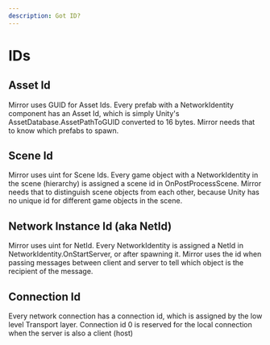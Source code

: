 ```yaml
---
description: Got ID?
---
```


# IDs

## Asset Id <a href="#asset-id" id="asset-id"></a>

Mirror uses GUID for Asset Ids. Every prefab with a NetworkIdentity component has an Asset Id, which is simply Unity's AssetDatabase.AssetPathToGUID converted to 16 bytes. Mirror needs that to know which prefabs to spawn.

## Scene Id <a href="#scene-id" id="scene-id"></a>

Mirror uses uint for Scene Ids. Every game object with a NetworkIdentity in the scene (hierarchy) is assigned a scene id in OnPostProcessScene. Mirror needs that to distinguish scene objects from each other, because Unity has no unique id for different game objects in the scene.

## Network Instance Id (aka NetId) <a href="#network-instance-id-aka-netid" id="network-instance-id-aka-netid"></a>

Mirror uses uint for NetId. Every NetworkIdentity is assigned a NetId in NetworkIdentity.OnStartServer, or after spawning it. Mirror uses the id when passing messages between client and server to tell which object is the recipient of the message.

## Connection Id <a href="#connection-id" id="connection-id"></a>

Every network connection has a connection id, which is assigned by the low level Transport layer. Connection id 0 is reserved for the local connection when the server is also a client (host)
